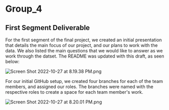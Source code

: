 # Group_4

## First Segment Deliverable

For the first segment of the final project, we created an initial presentation that details the main focus of our project, and our plans to work with the data. We also listed the main questions that we would like to answer as we work through the datset. The README was updated with this draft, as seen below: 

![Screen Shot 2022-10-27 at 8.19.38 PM.png](https://github.com/N-Khalid/Predicting-Home-Prices/blob/Simran---Square-1/Screen%20Shot%202022-10-27%20at%208.19.38%20PM.png)

For our initial GitHub setup, we created four branches for each of the team members, and assigned our roles. The branches were named with the respective roles to create a space for each team member's work. 

![Screen Shot 2022-10-27 at 8.20.01 PM.png](https://github.com/N-Khalid/Predicting-Home-Prices/blob/Simran---Square-1/Screen%20Shot%202022-10-27%20at%208.20.01%20PM.png)
